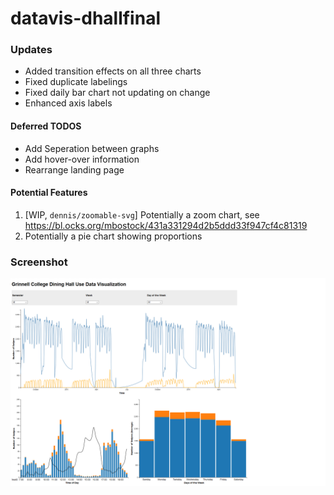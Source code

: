# datavis-dhallfinal


### Updates

- Added transition effects on all three charts
- Fixed duplicate labelings
- Fixed daily bar chart not updating on change
- Enhanced axis labels


#### Deferred TODOS 

- Add Seperation between graphs
- Add hover-over information
- Rearrange landing page 


#### Potential Features 

1. [WIP, `dennis/zoomable-svg`] Potentially a zoom chart, see https://bl.ocks.org/mbostock/431a331294d2b5ddd33f947cf4c81319
2. Potentially a pie chart showing proportions 


### Screenshot 

![Preview](https://github.com/grinnelldennis/datavis-dhallfinal/blob/master/preview.png?raw=true "Preview 1")

